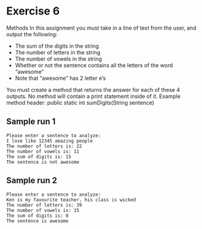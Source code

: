 # Exercise 6

Methods
In this assignment you must take in a line of text from the user, and output the following:
 - The sum of the digits in the string
 - The number of letters in the string
 - The number of vowels in the string
 - Whether or not the sentence contains all the letters of the word “awesome”
 - Note that “awesome” has 2 letter e’s
 
You must create a method that returns the answer for each of these 4 outputs.  No method will contain a print statement inside of it.
Example method header:
public static int sumDigits(String sentence)

## Sample run 1
```
Please enter a sentence to analyze: 
I love like 12345 amazing people
The number of letters is: 22
The number of vowels is: 11
The sum of digits is: 15
The sentence is not awesome
```

## Sample run 2
```
Please enter a sentence to analyze: 
Ken is my favourite teacher, his class is wicked
The number of letters is: 39
The number of vowels is: 15
The sum of digits is: 0
The sentence is awesome
```
